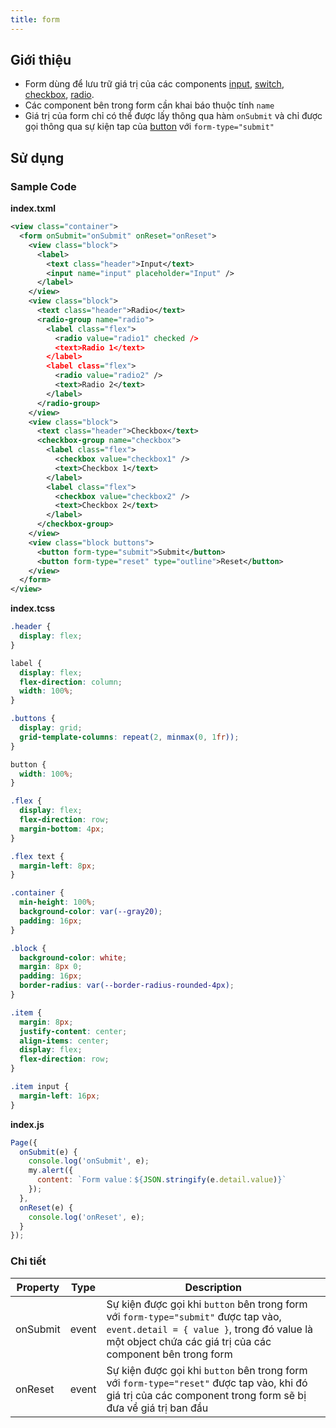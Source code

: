 ```yaml
---
title: form
---
```


## Giới thiệu

- Form dùng để lưu trữ giá trị của các components [input](/docs/component/form/input), [switch](/docs/component/form/switch), [checkbox](/docs/component/form/checkbox), [radio](/docs/component/form/radio).
- Các component bên trong form cần khai báo thuộc tính `name`
- Giá trị của form chỉ có thể được lấy thông qua hàm `onSubmit` và chỉ được gọi thông qua sự kiện tap của [button](/docs/component/form/button) với `form-type="submit"`

## Sử dụng

### Sample Code

**index.txml**

```xml
<view class="container">
  <form onSubmit="onSubmit" onReset="onReset">
    <view class="block">
      <label>
        <text class="header">Input</text>
        <input name="input" placeholder="Input" />
      </label>
    </view>
    <view class="block">
      <text class="header">Radio</text>
      <radio-group name="radio">
        <label class="flex">
          <radio value="radio1" checked />
          <text>Radio 1</text>
        </label>
        <label class="flex">
          <radio value="radio2" />
          <text>Radio 2</text>
        </label>
      </radio-group>
    </view>
    <view class="block">
      <text class="header">Checkbox</text>
      <checkbox-group name="checkbox">
        <label class="flex">
          <checkbox value="checkbox1" />
          <text>Checkbox 1</text>
        </label>
        <label class="flex">
          <checkbox value="checkbox2" />
          <text>Checkbox 2</text>
        </label>
      </checkbox-group>
    </view>
    <view class="block buttons">
      <button form-type="submit">Submit</button>
      <button form-type="reset" type="outline">Reset</button>
    </view>
  </form>
</view>
```

**index.tcss**

```css
.header {
  display: flex;
}

label {
  display: flex;
  flex-direction: column;
  width: 100%;
}

.buttons {
  display: grid;
  grid-template-columns: repeat(2, minmax(0, 1fr));
}

button {
  width: 100%;
}

.flex {
  display: flex;
  flex-direction: row;
  margin-bottom: 4px;
}

.flex text {
  margin-left: 8px;
}

.container {
  min-height: 100%;
  background-color: var(--gray20);
  padding: 16px;
}

.block {
  background-color: white;
  margin: 8px 0;
  padding: 16px;
  border-radius: var(--border-radius-rounded-4px);
}

.item {
  margin: 8px;
  justify-content: center;
  align-items: center;
  display: flex;
  flex-direction: row;
}

.item input {
  margin-left: 16px;
}
```

**index.js**

```js
Page({
  onSubmit(e) {
    console.log('onSubmit', e);
    my.alert({
      content: `Form value：${JSON.stringify(e.detail.value)}`
    });
  },
  onReset(e) {
    console.log('onReset', e);
  }
});
```

### Chi tiết

| Property | Type  | Description                                                                                                                                                                                    |
| -------- | ----- | ---------------------------------------------------------------------------------------------------------------------------------------------------------------------------------------------- |
| onSubmit | event | Sự kiện được gọi khi `button` bên trong form với `form-type="submit"` được tap vào, `event.detail = { value }`, trong đó value là một object chứa các giá trị của các component bên trong form |
| onReset  | event | Sự kiện được gọi khi `button` bên trong form với `form-type="reset"` được tap vào, khi đó giá trị của các component trong form sẽ bị đưa về giá trị ban đầu                                    |
